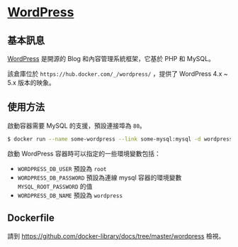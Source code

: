# [WordPress](https://hub.docker.com/_/wordpress/)

## 基本訊息

[WordPress](https://en.wikipedia.org/wiki/WordPress) 是開源的 Blog 和內容管理系統框架，它基於 PHP 和 MySQL。

該倉庫位於 `https://hub.docker.com/_/wordpress/` ，提供了 WordPress 4.x ~ 5.x 版本的映象。

## 使用方法

啟動容器需要 MySQL 的支援，預設連接埠為 `80`。

```bash
$ docker run --name some-wordpress --link some-mysql:mysql -d wordpress
```

啟動 WordPress 容器時可以指定的一些環境變數包括：

* `WORDPRESS_DB_USER` 預設為 `root`
* `WORDPRESS_DB_PASSWORD` 預設為連線 mysql 容器的環境變數 `MYSQL_ROOT_PASSWORD` 的值
* `WORDPRESS_DB_NAME` 預設為 `wordpress`

## Dockerfile

請到 https://github.com/docker-library/docs/tree/master/wordpress 檢視。
